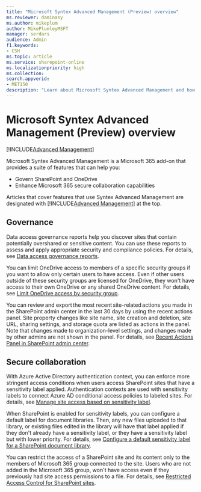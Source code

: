 ```yaml
---
title: "Microsoft Syntex Advanced Management (Preview) overview"
ms.reviewer: daminasy
ms.author: mikeplum
author: MikePlumleyMSFT
manager: serdars
audience: Admin
f1.keywords:
- CSH
ms.topic: article
ms.service: sharepoint-online
ms.localizationpriority: high
ms.collection:  
search.appverid:
- MET150
description: "Learn about Microsoft Syntex Advanced Management and how you can use it in your organization."
---
```


# Microsoft Syntex Advanced Management (Preview) overview

[!INCLUDE[Advanced Management](includes/advanced-management.md)]

Microsoft Syntex Advanced Management is a Microsoft 365 add-on that provides a suite of features that can help you:

- Govern SharePoint and OneDrive
- Enhance Microsoft 365 secure collaboration capabilities

Articles that cover features that use Syntex Advanced Management are designated with  [!INCLUDE[Advanced Management](includes/advanced-management.md)] at the top.

## Governance

Data access governance reports help you discover sites that contain potentially overshared or sensitive content. You can use these reports to assess and apply appropriate security and compliance policies. For details, see [Data access governance reports](/sharepoint/data-access-governance-reports).

You can limit OneDrive access to members of a specific security groups if you want to allow only certain users to have access. Even if other users outside of these security groups are licensed for OneDrive, they won't have access to their own OneDrive or any shared OneDrive content. For details, see [Limit OneDrive access by security group](/onedrive/limit-access).

You can review and export the most recent site-related actions you made in the SharePoint admin center in the last 30 days by using the recent actions panel. Site property changes like site name, site creation and deletion, site URL, sharing settings, and storage quota are listed as actions in the panel. Note that changes made to organization-level settings, and changes made by other admins are not shown in the panel. For details, see [Recent Actions Panel in SharePoint admin center](/SharePoint/recent-actions-panel).

## Secure collaboration

With Azure Active Directory authentication context, you can enforce more stringent access conditions when users access SharePoint sites that have a sensitivity label applied. Authentication contexts are used with sensitivity labels to connect Azure AD conditional access policies to labeled sites. For details, see [Manage site access based on sensitivity label](/sharepoint/authentication-context-example).

When SharePoint is enabled for sensitivity labels, you can configure a default label for document libraries. Then, any new files uploaded to that library, or existing files edited in the library will have that label applied if they don't already have a sensitivity label, or they have a sensitivity label but with lower priority. For details, see [Configure a default sensitivity label for a SharePoint document library](/microsoft-365/compliance/sensitivity-labels-sharepoint-default-label).

You can restrict the access of a SharePoint site and its content only to the members of Microsoft 365 group connected to the site. Users who are not added in the Microsoft 365 group, won't have access even if they previously had site access permissions to a file. For details, see [Restricted Access Control for SharePoint sites](/sharepoint/restricted-access-control).

